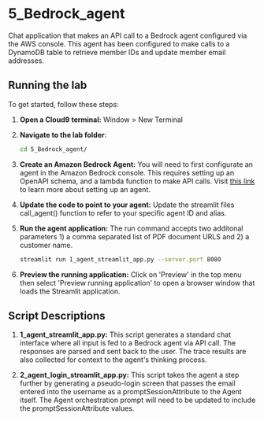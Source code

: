 # 5_Bedrock_agent

Chat application that makes an API call to a Bedrock agent configured via the AWS console. This agent has been configured to make calls to a DynamoDB table to retrieve member IDs and update member email addresses.

## Running the lab

To get started, follow these steps:

1. **Open a Cloud9 terminal:**
   Window > New Terminal

2. **Navigate to the lab folder**:

   ```bash
   cd 5_Bedrock_agent/
   ```

3. **Create an Amazon Bedrock Agent:** You will need to first configurate an agent in the Amazon Bedrock console. This requires setting up an OpenAPI schema, and a lambda function to make API calls. Visit [this link](https://docs.aws.amazon.com/bedrock/latest/userguide/agents.html) to learn more about setting up an agent.

4. **Update the code to point to your agent:** Update the streamlit files call_agent() function to refer to your specific agent ID and alias.

5. **Run the agent application:** The run command accepts two additonal parameters 1) a comma separated list of PDF document URLS and 2) a customer name.

   ```bash
   streamlit run 1_agent_streamlit_app.py --server.port 8080
   ```

6. **Preview the running application:** Click on 'Preview' in the top menu then select 'Preview running application' to open a browser window that loads the Streamlit application.

## Script Descriptions

1. **1_agent_streamlit_app.py:**
   This script generates a standard chat interface where all input is fed to a Bedrock agent via API call. The responses are parsed and sent back to the user. The trace results are also collected for context to the agent's thinking process.

2. **2_agent_login_streamlit_app.py:**
   This script takes the agent a step further by generating a pseudo-login screen that passes the email entered into the username as a promptSessionAttribute to the Agent itself. The Agent orchestration prompt will need to be updated to include the promptSessionAttribute values.
